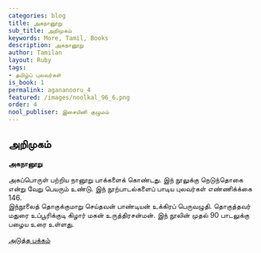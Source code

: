 ```yaml
---
categories: blog
title: அகநானூறு
sub_title: அறிமுகம்
keywords: More, Tamil, Books
description: அகநானூறு
author: Tamilan
layout: Ruby
tags:
- தமிழ்ப் புலவர்கள்
is_book: 1
permalink: agananooru_4
featured: /images/noolkal_96_6.png
order: 4
nool_publiser: இசையினி குழுமம்
---
```



## அறிமுகம்

**அகநானூறு**

அகப்பொருள் பற்றிய நானூறு பாக்களைக் கொண்டது. இந் நூலுக்கு நெடுந்தொகை என்று வேறு பெயரும் உண்டு. இந் நூற்பாடல்களைப் பாடிய புலவர்கள் எண்ணிக்க்கை 146.  
இந்நூலைத் தொகுக்குமாறு செய்தவன் பாண்டியன் உக்கிரப் பெருவழுதி. தொகுத்தவர் மதுரை உப்பூரிக்குடி கிழார் மகன் உருத்திரசன்மன். இந் நூலின் முதல் 90 பாடலுக்கு பழைய உரை உள்ளது.

[அடுத்த பக்கம்](agananooru_5)